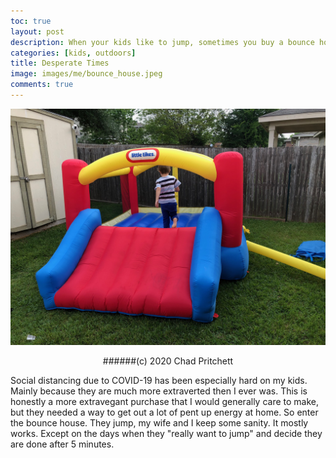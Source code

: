 ```yaml
---
toc: true
layout: post
description: When your kids like to jump, sometimes you buy a bounce house.  
categories: [kids, outdoors]
title: Desperate Times
image: images/me/bounce_house.jpeg
comments: true
---
```


![](images/me/bounce_house.jpeg)
<p align="center">
######(c) 2020 Chad Pritchett</p>


Social distancing due to COVID-19 has been especially hard on my kids.  Mainly because they are much more extraverted then I ever was.  This is honestly a more extravegant purchase that I would generally care to make, but they needed a way to get out a lot of pent up energy at home.  So enter the bounce house.  They jump, my wife and I keep some sanity.  It mostly works.  Except on the days when they "really want to jump" and decide they are done after 5 minutes.  